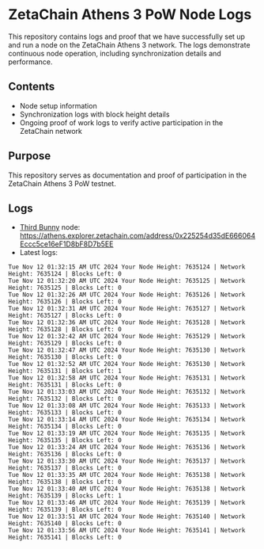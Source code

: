 # ZetaChain Athens 3 PoW Node Logs
This repository contains logs and proof that we have successfully set up and run a node on the ZetaChain Athens 3 network. The logs demonstrate continuous node operation, including synchronization details and performance.

## Contents
- Node setup information
- Synchronization logs with block height details
- Ongoing proof of work logs to verify active participation in the ZetaChain network

## Purpose
This repository serves as documentation and proof of participation in the ZetaChain Athens 3 PoW testnet.

## Logs

- [Third Bunny](https://thirdbunny.xyz/) node: https://athens.explorer.zetachain.com/address/0x225254d35dE666064Eccc5ce16eF1D8bF8D7b5EE
- Latest logs:
```
Tue Nov 12 01:32:15 AM UTC 2024 Your Node Height: 7635124 | Network Height: 7635124 | Blocks Left: 0
Tue Nov 12 01:32:20 AM UTC 2024 Your Node Height: 7635125 | Network Height: 7635125 | Blocks Left: 0
Tue Nov 12 01:32:26 AM UTC 2024 Your Node Height: 7635126 | Network Height: 7635126 | Blocks Left: 0
Tue Nov 12 01:32:31 AM UTC 2024 Your Node Height: 7635127 | Network Height: 7635127 | Blocks Left: 0
Tue Nov 12 01:32:36 AM UTC 2024 Your Node Height: 7635128 | Network Height: 7635128 | Blocks Left: 0
Tue Nov 12 01:32:42 AM UTC 2024 Your Node Height: 7635129 | Network Height: 7635129 | Blocks Left: 0
Tue Nov 12 01:32:47 AM UTC 2024 Your Node Height: 7635130 | Network Height: 7635130 | Blocks Left: 0
Tue Nov 12 01:32:52 AM UTC 2024 Your Node Height: 7635130 | Network Height: 7635131 | Blocks Left: 1
Tue Nov 12 01:32:58 AM UTC 2024 Your Node Height: 7635131 | Network Height: 7635131 | Blocks Left: 0
Tue Nov 12 01:33:03 AM UTC 2024 Your Node Height: 7635132 | Network Height: 7635132 | Blocks Left: 0
Tue Nov 12 01:33:08 AM UTC 2024 Your Node Height: 7635133 | Network Height: 7635133 | Blocks Left: 0
Tue Nov 12 01:33:14 AM UTC 2024 Your Node Height: 7635134 | Network Height: 7635134 | Blocks Left: 0
Tue Nov 12 01:33:19 AM UTC 2024 Your Node Height: 7635135 | Network Height: 7635135 | Blocks Left: 0
Tue Nov 12 01:33:24 AM UTC 2024 Your Node Height: 7635136 | Network Height: 7635136 | Blocks Left: 0
Tue Nov 12 01:33:30 AM UTC 2024 Your Node Height: 7635137 | Network Height: 7635137 | Blocks Left: 0
Tue Nov 12 01:33:35 AM UTC 2024 Your Node Height: 7635138 | Network Height: 7635138 | Blocks Left: 0
Tue Nov 12 01:33:40 AM UTC 2024 Your Node Height: 7635138 | Network Height: 7635139 | Blocks Left: 1
Tue Nov 12 01:33:46 AM UTC 2024 Your Node Height: 7635139 | Network Height: 7635139 | Blocks Left: 0
Tue Nov 12 01:33:51 AM UTC 2024 Your Node Height: 7635140 | Network Height: 7635140 | Blocks Left: 0
Tue Nov 12 01:33:56 AM UTC 2024 Your Node Height: 7635141 | Network Height: 7635141 | Blocks Left: 0
```
